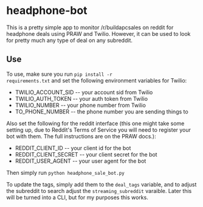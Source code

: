 # headphone-bot
This is a pretty simple app to monitor /r/buildapcsales on reddit for headphone deals using PRAW and Twilio. However, it can be used to look for pretty much any type of deal on any subreddit. 

## Use
To use, make sure you run <code>pip install -r requirements.txt</code> and set the following environment variables for Twilio:
* TWILIO\_ACCOUNT\_SID -- your account sid from Twilio
* TWILIO\_AUTH\_TOKEN  -- your auth token from Twilio
* TWILIO\_NUMBER       -- your phone number from Twilio
* TO\_PHONE\_NUMBER    -- the phone number you are sending things to

Also set the following for the reddit interface (this one might take some setting up, due to Reddit's Terms of Service you will need to register your bot with them. The full instructions are on the PRAW docs.):
* REDDIT\_CLIENT\_ID     -- your client id for the bot
* REDDIT\_CLIENT\_SECRET -- your client secret for the bot
* REDDIT\_USER\_AGENT    -- your user agent for the bot

Then simply run <code>python headphone_sale_bot.py</code>

To update the tags, simply add them to the <code>deal_tags</code> variable, and to adjust the subreddit to search adjust the <code>streaming_subreddit</code> varaible. Later this will be turned into a CLI, but for my purposes this works.

